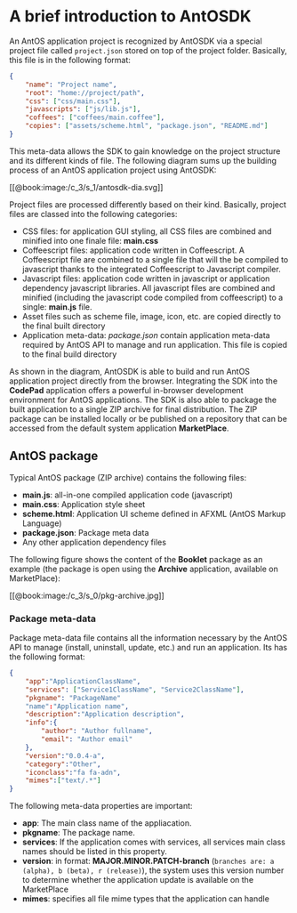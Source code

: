 # A brief introduction to AntOSDK
An AntOS application project is recognized by AntOSDK via a special project file called  `project.json` stored on top of the project folder. Basically, this file is in the following format:

```json
{
	"name": "Project name",
	"root": "home://project/path",
	"css": ["css/main.css"],
	"javascripts": ["js/lib.js"],
	"coffees": ["coffees/main.coffee"],
	"copies": ["assets/scheme.html", "package.json", "README.md"]
}
```

This meta-data allows the SDK to gain knowledge on the project structure and its different kinds of file. The following diagram sums up the building process of an AntOS application project using AntOSDK:

[[@book:image:/c_3/s_1/antosdk-dia.svg]]

Project files are processed differently based on their kind. Basically, project files are classed into the following categories:
* CSS files: for application GUI styling, all CSS files are combined and minified into one finale file: **main.css**
* Coffeescript files: application code written in Coffeescript. A Coffeescript file are combined to a single file that will the be compiled to javascript thanks to the integrated Coffeescript to Javascript compiler.
* Javascript files: application code written in javascript or application dependency javascript libraries. All javascript files are combined and minified (including the javascript code compiled from coffeescript) to a single: **main.js** file.
* Asset files such as scheme file, image, icon, etc. are copied directly to the final built directory
* Application meta-data: *package.json* contain application meta-data required by AntOS API to manage and run application. This file is copied to the final build directory


As shown in the diagram, AntOSDK is able to build and run AntOS application project directly from the browser. Integrating the SDK into the **CodePad** application offers a powerful in-browser development environment for AntOS applications.
The SDK is also able to package the built application to a single ZIP archive for final distribution. The ZIP package can be installed locally or be published on a repository that can be accessed from the default system application **MarketPlace**.

## AntOS package

Typical AntOS package (ZIP archive) contains the following files:
* **main.js**: all-in-one compiled application code (javascript)
* **main.css**: Application style sheet
* **scheme.html**: Application UI scheme defined in AFXML (AntOS Markup Language)
* **package.json**: Package meta data
* Any other application dependency files

The following figure shows the content of the **Booklet** package as an example (the package is open using the **Archive** application, available on MarketPlace):

[[@book:image:/c_3/s_0/pkg-archive.jpg]]

### Package meta-data

Package meta-data file contains all the information necessary by the AntOS API to manage (install, uninstall, update, etc.) and run an application. Its has the following format:

```json
{
    "app":"ApplicationClassName",
	"services": ["Service1ClassName", "Service2ClassName"],
	"pkgname": "PackageName"
    "name":"Application name",
    "description":"Application description",
    "info":{
        "author": "Author fullname",
        "email": "Author email"
    },
    "version":"0.0.4-a",
    "category":"Other",
    "iconclass":"fa fa-adn",
    "mimes":["text/.*"]
}
```

The following meta-data properties are important:
* **app**: The main class name of the appliacation.
* **pkgname**: The package name.
* **services**: If the application comes with services, all services main class names should be listed in this property.
* **version**: in format: **MAJOR.MINOR.PATCH-branch** (`branches are: a (alpha), b (beta), r (release)`), the system uses this version number to determine whether the application update is available on the MarketPlace
* **mimes**: specifies all file mime types that the application can handle